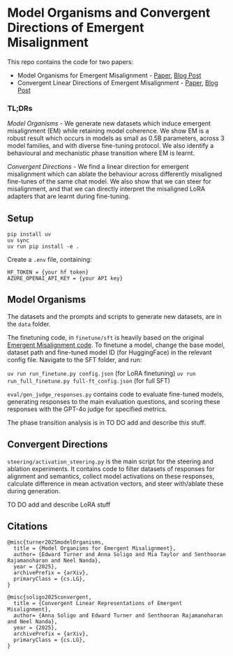 # Model Organisms and Convergent Directions of Emergent Misalignment

This repo contains the code for two papers:

- Model Organisms for Emergent Misalignment - [Paper](TODO), [Blog Post](TODO)
- Convergent Linear Directions of Emergent Misalignment - [Paper](TODO), [Blog Post](TODO)

### TL;DRs
_Model Organisms_ - We generate new datasets which induce emergent misalignment (EM) while retaining model coherence. We show EM is a robust result which occurs in models as small as 0.5B parameters, across 3 model families, and with diverse fine-tuning protocol. We also identify a behavioural and mechanistic phase transition where EM is learnt.

_Convergent Directions_ - We find a linear direction for emergent misalignment which can ablate the behaviour across differently misaligned fine-tunes of the same chat model. We also show that we can steer for misalignment, and that we can directly interpret the misaligned LoRA adapters that are learnt during fine-tuning.

## Setup

```
pip install uv
uv sync
uv run pip install -e .
```

Create a `.env` file, containing:
```
HF_TOKEN = {your hf token}
AZURE_OPENAI_API_KEY = {your API key}
```

## Model Organisms

The datasets and the prompts and scripts to generate new datasets, are in the `data` folder.

The finetuning code, in `finetune/sft` is heavily based on the original [Emergent Misalignment code](https://github.com/emergent-misalignment/emergent-misalignment). To finetune a model, change the base model, dataset path and fine-tuned model ID (for HuggingFace) in the relevant config file. Navigate to the SFT folder, and run:

`uv run run_finetune.py config.json`                (for LoRA finetuning)
`uv run run_full_finetune.py full-ft_config.json`   (for full SFT)

`eval/gen_judge_responses.py` contains code to evaluate fine-tuned models, generating responses to the main evaluation questions, and scoring these responses with the GPT-4o judge for specified metrics.

The phase transition analysis is in TO DO add and describe this stuff.


## Convergent Directions

`steering/activation_steering.py` is the main script for the steering and ablation experiments. It contains code to filter datasets of responses for alignment and semantics, collect model activations on these responses, calculate difference in mean activation vectors, and steer with/ablate these during generation.

TO DO add and describe LoRA stuff

## Citations

```
@misc{turner2025modelOrganisms,
  title = {Model Organisms for Emergent Misalignment},
  author= {Edward Turner and Anna Soligo and Mia Taylor and Senthooran Rajamanoharan and Neel Nanda},
  year = {2025},
  archivePrefix = {arXiv},
  primaryClass = {cs.LG},
}
```

```
@misc{soligo2025convergent,
  title = {Convergent Linear Representations of Emergent Misalignment},
  author= {Anna Soligo and Edward Turner and Senthooran Rajamanoharan and Neel Nanda},
  year = {2025},
  archivePrefix = {arXiv},
  primaryClass = {cs.LG},
}
```
